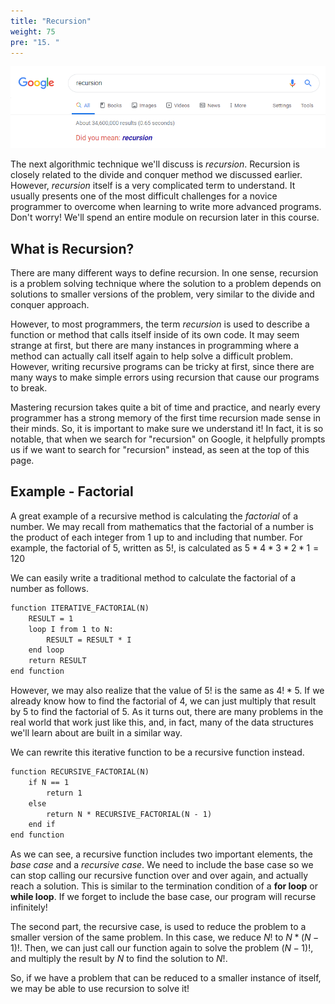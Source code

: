 ```yaml
---
title: "Recursion"
weight: 75
pre: "15. "
---
```

![Google Recursion](../../images/4/4.16.google.png)

The next algorithmic technique we'll discuss is _recursion_. Recursion is closely related to the divide and conquer method we discussed earlier. However, _recursion_ itself is a very complicated term to understand. It usually presents one of the most difficult challenges for a novice programmer to overcome when learning to write more advanced programs. Don't worry! We'll spend an entire module on recursion later in this course.

## What is Recursion?

There are many different ways to define recursion. In one sense, recursion is a problem solving technique where the solution to a problem depends on solutions to smaller versions of the problem, very similar to the divide and conquer approach.

However, to most programmers, the term _recursion_ is used to describe a function or method that calls itself inside of its own code. It may seem strange at first, but there are many instances in programming where a method can actually call itself again to help solve a difficult problem. However, writing recursive programs can be tricky at first, since there are many ways to make simple errors using recursion that cause our programs to break. 

Mastering recursion takes quite a bit of time and practice, and nearly every programmer has a strong memory of the first time recursion made sense in their minds. So, it is important to make sure we understand it! In fact, it is so notable, that when we search for "recursion" on Google, it helpfully prompts us if we want to search for "recursion" instead, as seen at the top of this page. 

## Example - Factorial

A great example of a recursive method is calculating the _factorial_ of a number. We may recall from mathematics that the factorial of a number is the product of each integer from 1 up to and including that number. For example, the factorial of $5$, written as $5!$, is calculated as $5 * 4 * 3 * 2 * 1  = 120$

We can easily write a traditional method to calculate the factorial of a number as follows.

```tex
function ITERATIVE_FACTORIAL(N)
    RESULT = 1
    loop I from 1 to N:
        RESULT = RESULT * I
    end loop
    return RESULT
end function
```

However, we may also realize that the value of $5!$ is the same as $4! * 5$. If we already know how to find the factorial of $4$, we can just multiply that result by $5$ to find the factorial of $5$. As it turns out, there are many problems in the real world that work just like this, and, in fact, many of the data structures we'll learn about are built in a similar way.

We can rewrite this iterative function to be a recursive function instead.

```tex
function RECURSIVE_FACTORIAL(N)
    if N == 1
        return 1
    else
        return N * RECURSIVE_FACTORIAL(N - 1)
    end if
end function
```

As we can see, a recursive function includes two important elements, the _base case_ and a _recursive case_. We need to include the base case so we can stop calling our recursive function over and over again, and actually reach a solution. This is similar to the termination condition of a **for loop** or **while loop**. If we forget to include the base case, our program will recurse infinitely!

The second part, the recursive case, is used to reduce the problem to a smaller version of the same problem. In this case, we reduce $N!$ to $N * (N - 1)!$. Then, we can just call our function again to solve the problem $(N - 1)!$, and multiply the result by $N$ to find the solution to $N!$. 

So, if we have a problem that can be reduced to a smaller instance of itself, we may be able to use recursion to solve it!


